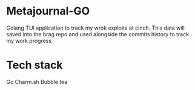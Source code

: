 # Metajournal-GO

Golang TUI application to track my wrok exploits at cinch.
This data will saved into the brag repo and used alongside the commits history to track my work progress

# Tech stack

Go
Charm.sh Bubble tea
